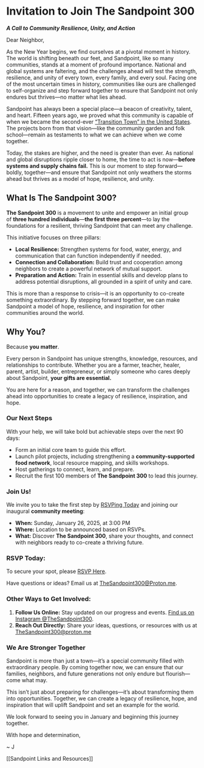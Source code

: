 # Invitation to Join The Sandpoint 300
***A Call to Community Resilience, Unity, and Action***

Dear Neighbor, 

As the New Year begins, we find ourselves at a pivotal moment in history. The world is shifting beneath our feet, and Sandpoint, like so many communities, stands at a moment of profound importance. National and global systems are faltering, and the challenges ahead will test the strength, resilience, and unity of every town, every family, and every soul. Facing one of the most uncertain times in history, communities like ours are challenged to self-organize and step forward together to ensure that Sandpoint not only endures but thrives—no matter what lies ahead. 

Sandpoint has always been a special place—a beacon of creativity, talent, and heart. Fifteen years ago, we proved what this community is capable of when we became the second-ever [“Transition Town” in the United States](https://sandpointonline.com/sandpointmag/sms09/transition_initiative.html). The projects born from that vision—like the community garden and folk school—remain as testaments to what we can achieve when we come together.

Today, the stakes are higher, and the need is greater than ever. As national and global disruptions ripple closer to home, the time to act is now—**before systems and supply chains fail.** This is our moment to step forward—boldly, together—and ensure that Sandpoint not only weathers the storms ahead but thrives as a model of hope, resilience, and unity.

## **What Is The Sandpoint 300?**

**The Sandpoint 300** is a movement to unite and empower an initial group of **three hundred individuals**—**the first three percent**—to lay the foundations for a resilient, thriving Sandpoint that can meet any challenge. 

This initiative focuses on three pillars:

- **Local Resilience:** Strengthen systems for food, water, energy, and communication that can function independently if needed.
- **Connection and Collaboration:** Build trust and cooperation among neighbors to create a powerful network of mutual support.
- **Preparation and Action:** Train in essential skills and develop plans to address potential disruptions, all grounded in a spirit of unity and care.

This is more than a response to crisis—it is an opportunity to co-create something extraordinary. By stepping forward together, we can make Sandpoint a model of hope, resilience, and inspiration for other communities around the world.

## **Why You?**

Because **you matter**.

Every person in Sandpoint has unique strengths, knowledge, resources, and relationships to contribute. Whether you are a farmer, teacher, healer, parent, artist, builder, entrepreneur, or simply someone who cares deeply about Sandpoint, **your gifts are essential.**

You are here for a reason, and together, we can transform the challenges ahead into opportunities to create a legacy of resilience, inspiration, and hope.

### **Our Next Steps**

With your help, we will take bold but achievable steps over the next 90 days:

- Form an initial core team to guide this effort.
- Launch pilot projects, including strengthening a **community-supported food network**, local resource mapping, and skills workshops. 
- Host gatherings to connect, learn, and prepare.
- Recruit the first 100 members of **The Sandpoint 300** to lead this journey.

### **Join Us!**

We invite you to take the first step by [RSVPing Today](https://docs.google.com/forms/d/e/1FAIpQLScTjjY0HdVXpnXEhN1uxFDXFCCbd4UUZR2nAnklKfFKoYfrcw/viewform?usp=dialog) and joining our inaugural **community meeting**:

- **When:** Sunday, January 26, 2025, at 3:00 PM
- **Where:** Location to be announced based on RSVPs.
- **What:** Discover **The Sandpoint 300**, share your thoughts, and connect with neighbors ready to co-create a thriving future.

### **RSVP Today:**

To secure your spot, please [RSVP Here](https://docs.google.com/forms/d/e/1FAIpQLScTjjY0HdVXpnXEhN1uxFDXFCCbd4UUZR2nAnklKfFKoYfrcw/viewform?usp=dialog).

Have questions or ideas? Email us at TheSandpoint300@Proton.me.

### **Other Ways to Get Involved:**

1. **Follow Us Online:** Stay updated on our progress and events. [Find us on Instagram @TheSandpoint300](https://www.instagram.com/thesandpoint300?igsh=MTk2YXhrOWRuemN4dg%3D%3D&utm_source=qr).   
2. **Reach Out Directly:** Share your ideas, questions, or resources with us at TheSandpoint300@proton.me  

### **We Are Stronger Together**

Sandpoint is more than just a town—it’s a special community filled with extraordinary people. By coming together now, we can ensure that our families, neighbors, and future generations not only endure but flourish—come what may. 

This isn’t just about preparing for challenges—it’s about transforming them into opportunities. Together, we can create a legacy of resilience, hope, and inspiration that will uplift Sandpoint and set an example for the world.

We look forward to seeing you in January and beginning this journey together.

With hope and determination,

~ J

[[Sandpoint Links and Resources]]  

